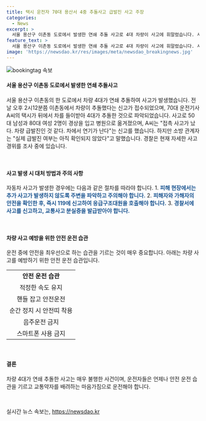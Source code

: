 ```yaml
---
title: 택시 운전자 70대 용산서 4중 추돌사고 급발진 사고 주장
categories:
  - News
excerpt: >
  서울 용산구 이촌동 도로에서 발생한 연쇄 추돌 사고로 4대 차량이 사고에 휘말렸습니다. 사고로 50대 남성과 80대 여성 2명이 경상을 입고 병원으로 옮겨졌고, 운전자 A씨는 급발진을 주장했지만 아직 확인되지 않았습니다. 경찰은 사고 경위를 조사 중입니다.
feature_text: >
  서울 용산구 이촌동 도로에서 발생한 연쇄 추돌 사고로 4대 차량이 사고에 휘말렸습니다. 사고로 50대 남성과 80대 여성 2명이 경상을 입고 병원으로 옮겨졌고, 운전자 A씨는 급발진을 주장했지만 아직 확인되지 않았습니다. 경찰은 사고 경위를 조사 중입니다.
image: 'https://newsdao.kr/res/images/meta/newsdao_breakingnews.jpg'
---
```


<p><img src="https://newsdao.kr/res/images/meta/newsdao_breakingnews.jpg" alt="bookingtag 속보" /></p>

<h4>서울 용산구 이촌동 도로에서 발생한 연쇄 추돌사고<br></h4>

<p>서울 용산구 이촌동의 한 도로에서 차량 4대가 연쇄 추돌하여 사고가 발생했습니다. 전날 오후 2시12분쯤 이촌동에서 차량이 추돌했다는 신고가 접수되었으며, 70대 운전기사 A씨의 택시가 뒤에서 차를 들이받아 4대가 추돌한 것으로 파악되었습니다. 사고로 50대 남성과 80대 여성 2명이 경상을 입고 병원으로 옮겨졌으며, A씨는 "접촉 사고가 났다. 차량 급발진인 것 같다. 차에서 연기가 난다"는 신고를 했습니다. 하지만 소방 관계자는 "실제 급발진 여부는 아직 확인되지 않았다"고 말했습니다. 경찰은 현재 자세한 사고 경위를 조사 중에 있습니다.</p>

<p data-ke-size="size16">&nbsp;</p>

<h4>사고 발생 시 대처 방법과 주의 사항</h4>

<p>자동차 사고가 발생한 경우에는 다음과 같은 절차를 따라야 합니다. 
1. <b><span style="color: #1a5490;">피해 현장에서는 추가 사고가 발생하지 않도록 주변을 파악하고 주의해야 합니다.</span></b>
2. <b><span style="color: #1a5490;">피해자와 가해자의 안전을 확인한 후, 즉시 119에 신고하여 응급구조대원을 호출해야 합니다.</span></b>
3. <b><span style="color: #1a5490;">경찰서에 사고를 신고하고, 교통사고 분실증을 발급받아야 합니다.</span></b></p>

<p data-ke-size="size16">&nbsp;</p>

<h4>차량 사고 예방을 위한 안전 운전 습관</h4>

<p>운전 중에 안전을 최우선으로 하는 습관을 기르는 것이 매우 중요합니다. 아래는 차량 사고를 예방하기 위한 안전 운전 습관입니다.</p>

<table>
    <tr>
        <td style="text-align: center; height: 17px;"><b>안전 운전 습관</b></td>
    </tr>
    <tr>
        <td style="text-align: center; height: 17px;">적정한 속도 유지</td>
    </tr>
    <tr>
        <td style="text-align: center; height: 17px;">핸들 잡고 안전운전</td>
    </tr>
    <tr>
        <td style="text-align: center; height: 17px;">순간 정지 시 안전띠 착용</td>
    </tr>
    <tr>
        <td style="text-align: center; height: 17px;">음주운전 금지</td>
    </tr>
    <tr>
        <td style="text-align: center; height: 17px;">스마트폰 사용 금지</td>
    </tr>
</table>

<p data-ke-size="size16">&nbsp;</p>

<h4>결론</h4>

<p>차량 4대가 연쇄 추돌한 사고는 매우 불행한 사건이며, 운전자들은 언제나 안전 운전 습관을 기르고 교통약자를 배려하는 마음가짐으로 운전해야 합니다.</p>

<p data-ke-size="size16">&nbsp;</p>
실시간 뉴스 속보는, <a href="https://newsdao.kr" rel="dofollow">https://newsdao.kr</a>


